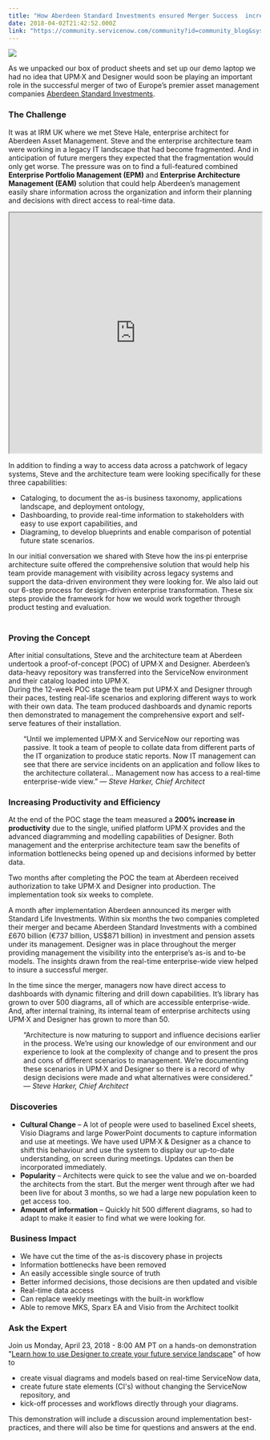 ```yaml
---
title: "How Aberdeen Standard Investments ensured Merger Success  increased productivity by "
date: 2018-04-02T21:42:52.000Z
link: "https://community.servicenow.com/community?id=community_blog&sys_id=5c771ca8db5d93c42b6dfb651f9619b5"
---
```

<p><img style="max-width: 100%; max-height: 480px;" src="974014a0dbd993c42b6dfb651f961907.iix" /></p>
<p>As we unpacked our box of product sheets and set up our demo laptop we had no idea that UPM·X and Designer would soon be playing an important role in the successful merger of two of Europe’s premier asset management companies <a title="Aberdeen Standard Investments" href="https://www.aberdeenstandard.com" target="_blank" rel="nofollow">Aberdeen Standard Investments</a>.</p>
<h3>The Challenge</h3>
<p>It was at IRM UK where we met Steve Hale, enterprise architect for Aberdeen Asset Management. Steve and the enterprise architecture team were working in a legacy IT landscape that had become fragmented. And in anticipation of future mergers they expected that the fragmentation would only get worse. The pressure was on to find a full-featured combined <strong>Enterprise Portfolio Management (EPM)</strong> and <strong>Enterprise Architecture Management (EAM)</strong> solution that could help Aberdeen’s management easily share information across the organization and inform their planning and decisions with direct access to real-time data.</p>
<p><iframe id="video_tinymce" style="width: 100%; height: 480px;" src="https://www.youtube.com/embed/qZqUENtOe8M"></iframe></p>
<p>In addition to finding a way to access data across a patchwork of legacy systems, Steve and the architecture team were looking specifically for these three capabilities:</p>
<ul><li>Cataloging, to document the as-is business taxonomy, applications landscape, and deployment ontology,</li><li>Dashboarding, to provide real-time information to stakeholders with easy to use export capabilities, and</li><li>Diagraming, to develop blueprints and enable comparison of potential future state scenarios.</li></ul>
<p>In our initial conversation we shared with Steve how the ins·pi enterprise architecture suite offered the comprehensive solution that would help his team provide management with visibility across legacy systems and support the data-driven environment they were looking for. We also laid out our 6-step process for design-driven enterprise transformation. These six steps provide the framework for how we would work together through product testing and evaluation.</p>
<h3><br />Proving the Concept</h3>
<p>After initial consultations, Steve and the architecture team at Aberdeen undertook a proof-of-concept (POC) of UPM·X and Designer. Aberdeen’s data-heavy repository was transferred into the ServiceNow environment and their catalog loaded into UPM·X. <br />During the 12-week POC stage the team put UPM·X and Designer through their paces, testing real-life scenarios and exploring different ways to work with their own data. The team produced dashboards and dynamic reports then demonstrated to management the comprehensive export and self-serve features of their installation.</p>
<p style="padding-left: 30px;">“Until we implemented UPM·X and ServiceNow our reporting was passive. It took a team of people to collate data from different parts of the IT organization to produce static reports. Now IT management can see that there are service incidents on an application and follow likes to the architecture collateral... Management now has access to a real-time enterprise-wide view.” — <em>Steve Harker, Chief Architect</em></p>
<h3>Increasing Productivity and Efficiency</h3>
<p>At the end of the POC stage the team measured a <strong>200% increase in productivity</strong> due to the single, unified platform UPM·X provides and the advanced diagramming and modelling capabilities of Designer. Both management and the enterprise architecture team saw the benefits of information bottlenecks being opened up and decisions informed by better data.</p>
<p>Two months after completing the POC the team at Aberdeen received authorization to take UPM·X and Designer into production. The implementation took six weeks to complete.</p>
<p>A month after implementation Aberdeen announced its merger with Standard Life Investments. Within six months the two companies completed their merger and became Aberdeen Standard Investments with a combined £670 billion (€737 billion, US$871 billion) in investment and pension assets under its management. Designer was in place throughout the merger providing management the visibility into the enterprise’s as-is and to-be models. The insights drawn from the real-time enterprise-wide view helped to insure a successful merger.</p>
<p>In the time since the merger, managers now have direct access to dashboards with dynamic filtering and drill down capabilities. It’s library has grown to over 500 diagrams, all of which are accessible enterprise-wide. And, after internal training, its internal team of enterprise architects using UPM·X and Designer has grown to more than 50. </p>
<p style="padding-left: 30px;">“Architecture is now maturing to support and influence decisions earlier in the process. We’re using our knowledge of our environment and our experience to look at the complexity of change and to present the pros and cons of different scenarios to management. We’re documenting these scenarios in UPM·X and Designer so there is a record of why design decisions were made and what alternatives were considered.” — <em>Steve Harker, Chief Architect</em></p>
<h3> Discoveries</h3>
<ul><li><strong>Cultural Change</strong> – A lot of people were used to baselined Excel sheets, Visio Diagrams and large PowerPoint documents to capture information and use at meetings. We have used UPM·X &amp; Designer as a chance to shift this behaviour and use the system to display our up-to-date understanding, on screen during meetings. Updates can then be incorporated immediately.</li><li><strong>Popularity</strong> – Architects were quick to see the value and we on-boarded the architects from the start. But the merger went through after we had been live for about 3 months, so we had a large new population keen to get access too. </li><li><strong>Amount of information</strong> – Quickly hit 500 different diagrams, so had to adapt to make it easier to find what we were looking for.</li></ul>
<h3> Business Impact</h3>
<ul><li>We have cut the time of the as-is discovery phase in projects</li><li>Information bottlenecks have been removed</li><li>An easily accessible single source of truth</li><li>Better informed decisions, those decisions are then updated and visible</li><li>Real-time data access</li><li>Can replace weekly meetings with the built-in workflow</li><li>Able to remove MKS, Sparx EA and Visio from the Architect toolkit</li></ul>
<h3>Ask the Expert</h3>
<p>Join us Monday, April 23, 2018 - 8:00 AM PT on a hands-on demonstration &#34;<a href="community?id&#61;community_question&amp;sys_id&#61;0f62bdb9dbdd5b483882fb651f9619df" rel="nofollow">Learn how to use Designer to create your future service landscape</a>&#34; of how to</p>
<ul><li>create visual diagrams and models based on real-time ServiceNow data,</li><li>create future state elements (CI&#39;s) without changing the ServiceNow repository, and</li><li>kick-off processes and workflows directly through your diagrams.</li></ul>
<p>This demonstration will include a discussion around implementation best-practices, and there will also be time for questions and answers at the end.</p>
<p> </p>
